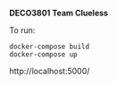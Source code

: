 **DECO3801 Team Clueless**

To run:
```
docker-compose build
docker-compose up
```

http://localhost:5000/
